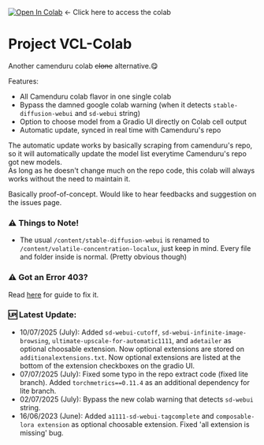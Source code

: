 [![Open In Colab](https://colab.research.google.com/assets/colab-badge.svg)](https://colab.research.google.com/github/etherealxx/volatile-concentration-localux-colab/blob/main/volatile_concentration_localux_colab.ipynb) <- Click here to access the colab
# Project VCL-Colab
Another camenduru colab ~~clone~~ alternative.😋 

Features:
- All Camenduru colab flavor in one single colab
- Bypass the damned google colab warning (when it detects `stable-diffusion-webui` and `sd-webui` string)
- Option to choose model from a Gradio UI directly on Colab cell output
- Automatic update, synced in real time with Camenduru's repo

The automatic update works by basically scraping from camenduru's repo, so it will automatically update the model list everytime Camenduru's repo got new models.<br/>
As long as he doesn't change much on the repo code, this colab will always works without the need to maintain it.

Basically proof-of-concept. Would like to hear feedbacks and suggestion on the issues page.

### ⚠️ Things to Note!
- The usual `/content/stable-diffusion-webui` is renamed to `/content/volatile-concentration-localux`, just keep in mind. Every file and folder inside is normal. (Pretty obvious though)

### ⚠️ Got an Error 403?
Read [here](https://github.com/etherealxx/volatile-concentration-localux-colab/blob/main/error403guide.md) for guide to fix it.

### 🆙 Latest Update:
- 10/07/2025 (July): Added `sd-webui-cutoff`, `sd-webui-infinite-image-browsing`, `ultimate-upscale-for-automatic1111`, and `adetailer` as optional choosable extension. Now optional extensions are stored on `additionalextensions.txt`. Now optional extensions are listed at the bottom of the extension checkboxes on the gradio UI.
- 07/07/2025 (July): Fixed some typo in the repo extract code (fixed lite branch). Added `torchmetrics==0.11.4` as an additional dependency for lite branch.
- 02/07/2025 (July): Bypass the new colab warning that detects `sd-webui` string.
- 16/06/2023 (June): Added `a1111-sd-webui-tagcomplete` and `composable-lora extension` as optional choosable extension. Fixed 'all extension is missing' bug.
